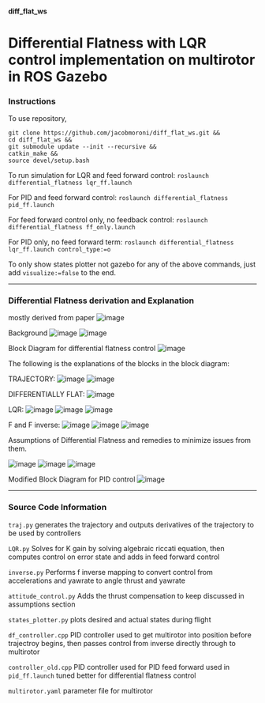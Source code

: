 #### diff_flat_ws
# Differential Flatness with LQR control implementation on multirotor in ROS Gazebo

### Instructions

To use repository,
```
git clone https://github.com/jacobmoroni/diff_flat_ws.git &&
cd diff_flat_ws &&
git submodule update --init --recursive &&
catkin_make &&
source devel/setup.bash
```
To run simulation
for LQR and feed forward control:
`roslaunch differential_flatness lqr_ff.launch`

For PID and feed forward control:
`roslaunch differential_flatness pid_ff.launch`

For feed forward control only, no feedback control:
`roslaunch differential_flatness ff_only.launch`

For PID only, no feed forward term:
`roslaunch differential_flatness lqr_ff.launch control_type:=o`

To only show states plotter not gazebo for any of the above commands, just add `visualize:=false` to the end.
___
### Differential Flatness derivation and Explanation
mostly derived from paper
![image](images/ref.png "Differential Flatness Paper")

Background
![image](images/df_exp_1.png "Differential Flatness Explanation")
![image](images/df_exp_2.png "Differential Flatness Explanation")

Block Diagram for differential flatness control
![image](images/Block_Diagram.png "Differential Flatness Explanation")

The following is the explanations of the blocks in the block diagram:

TRAJECTORY:
![image](images/traj_1.png "Differential Flatness Explanation")
![image](images/traj_2.png "Differential Flatness Explanation")

DIFFERENTIALLY FLAT:
![image](images/diff_flat.png "Differential Flatness Explanation")

LQR:
![image](images/lqr_1.png "Differential Flatness Explanation")
![image](images/lqr_2.png "Differential Flatness Explanation")
![image](images/lqr_3.png "Differential Flatness Explanation")

F and F inverse:
![image](images/f_1.png "Differential Flatness Explanation")
![image](images/f_2.png "Differential Flatness Explanation")
![image](images/f_3.png "Differential Flatness Explanation")

Assumptions of Differential Flatness and remedies to minimize issues from them.

![image](images/assumption_1.png "Differential Flatness Explanation")
![image](images/assumption_2.png "Differential Flatness Explanation")
![image](images/assumption_3.png "Differential Flatness Explanation")

Modified Block Diagram for PID control
![image](images/pid_block.png "Differential Flatness Explanation")

___
### Source Code Information
`traj.py` generates the trajectory and outputs derivatives of the trajectory to be used by controllers

`LQR.py` Solves for K gain by solving algebraic riccati equation, then computes control on error state and adds in feed forward control

`inverse.py` Performs f inverse mapping to convert control from accelerations and yawrate to angle thrust and yawrate

`attitude_control.py` Adds the thrust compensation to keep discussed in assumptions section

`states_plotter.py` plots desired and actual states during flight

`df_controller.cpp` PID controller used to get multirotor into position before trajectroy begins, then passes control from inverse directly through to multirotor

`controller_old.cpp` PID controller used for PID feed forward used in `pid_ff.launch` tuned better for differential flatness control

`multirotor.yaml` parameter file for multirotor
